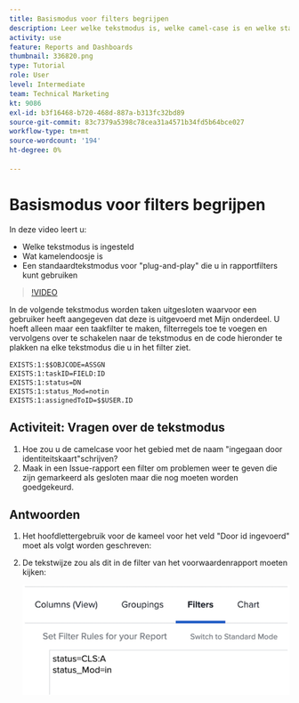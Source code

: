```yaml
---
title: Basismodus voor filters begrijpen
description: Leer welke tekstmodus is, welke camel-case is en welke standaardtekstmodus u kunt gebruiken in uw rapportfilters in [!DNL  Workfront].
activity: use
feature: Reports and Dashboards
thumbnail: 336820.png
type: Tutorial
role: User
level: Intermediate
team: Technical Marketing
kt: 9086
exl-id: b3f16468-b720-468d-887a-b313fc32bd89
source-git-commit: 83c7379a5398c78cea31a4571b34fd5b64bce027
workflow-type: tm+mt
source-wordcount: '194'
ht-degree: 0%

---
```


# Basismodus voor filters begrijpen

In deze video leert u:

* Welke tekstmodus is ingesteld
* Wat kamelendoosje is
* Een standaardtekstmodus voor &quot;plug-and-play&quot; die u in rapportfilters kunt gebruiken

>[!VIDEO](https://video.tv.adobe.com/v/336820/?quality=12)

In de volgende tekstmodus worden taken uitgesloten waarvoor een gebruiker heeft aangegeven dat deze is uitgevoerd met Mijn onderdeel. U hoeft alleen maar een taakfilter te maken, filterregels toe te voegen en vervolgens over te schakelen naar de tekstmodus en de code hieronder te plakken na elke tekstmodus die u in het filter ziet.

```
EXISTS:1:$$OBJCODE=ASSGN  
EXISTS:1:taskID=FIELD:ID  
EXISTS:1:status=DN  
EXISTS:1:status_Mod=notin  
EXISTS:1:assignedToID=$$USER.ID 
```

## Activiteit: Vragen over de tekstmodus

1. Hoe zou u de camelcase voor het gebied met de naam &quot;ingegaan door identiteitskaart&quot;schrijven?
1. Maak in een Issue-rapport een filter om problemen weer te geven die zijn gemarkeerd als gesloten maar die nog moeten worden goedgekeurd.

## Antwoorden

1. Het hoofdlettergebruik voor de kameel voor het veld &quot;Door id ingevoerd&quot; moet als volgt worden geschreven:
1. De tekstwijze zou als dit in de filter van het voorwaardenrapport moeten kijken:

   ![Een afbeelding van het scherm om een nieuw filter in de tekstmodus te maken](assets/btm-answer.png)
